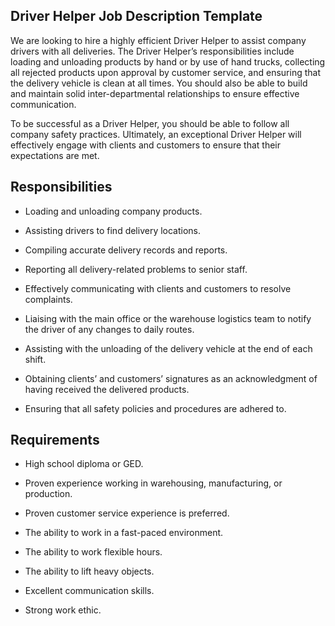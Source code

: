 ## Driver Helper Job Description Template

We are looking to hire a highly efficient Driver Helper to assist company drivers with all deliveries. The Driver Helper’s responsibilities include loading and unloading products by hand or by use of hand trucks, collecting all rejected products upon approval by customer service, and ensuring that the delivery vehicle is clean at all times. You should also be able to build and maintain solid inter-departmental relationships to ensure effective communication.

To be successful as a Driver Helper, you should be able to follow all company safety practices. Ultimately, an exceptional Driver Helper will effectively engage with clients and customers to ensure that their expectations are met.

## Responsibilities

* Loading and unloading company products.

* Assisting drivers to find delivery locations.

* Compiling accurate delivery records and reports.

* Reporting all delivery-related problems to senior staff.

* Effectively communicating with clients and customers to resolve complaints.

* Liaising with the main office or the warehouse logistics team to notify the driver of any changes to daily routes.

* Assisting with the unloading of the delivery vehicle at the end of each shift.

* Obtaining clients’ and customers’ signatures as an acknowledgment of having received the delivered products.

* Ensuring that all safety policies and procedures are adhered to.

## Requirements

* High school diploma or GED.

* Proven experience working in warehousing, manufacturing, or production.

* Proven customer service experience is preferred.

* The ability to work in a fast-paced environment.

* The ability to work flexible hours.

* The ability to lift heavy objects.

* Excellent communication skills.

* Strong work ethic.


